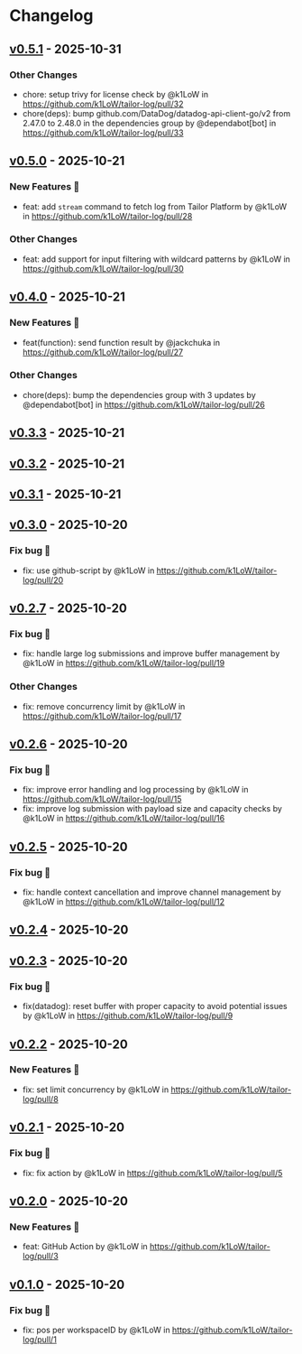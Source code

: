 # Changelog

## [v0.5.1](https://github.com/k1LoW/tailor-log/compare/v0.5.0...v0.5.1) - 2025-10-31
### Other Changes
- chore: setup trivy for license check by @k1LoW in https://github.com/k1LoW/tailor-log/pull/32
- chore(deps): bump github.com/DataDog/datadog-api-client-go/v2 from 2.47.0 to 2.48.0 in the dependencies group by @dependabot[bot] in https://github.com/k1LoW/tailor-log/pull/33

## [v0.5.0](https://github.com/k1LoW/tailor-log/compare/v0.4.0...v0.5.0) - 2025-10-21
### New Features 🎉
- feat: add `stream` command to fetch log from Tailor Platform by @k1LoW in https://github.com/k1LoW/tailor-log/pull/28
### Other Changes
- feat: add support for input filtering with wildcard patterns by @k1LoW in https://github.com/k1LoW/tailor-log/pull/30

## [v0.4.0](https://github.com/k1LoW/tailor-log/compare/v0.3.3...v0.4.0) - 2025-10-21
### New Features 🎉
- feat(function): send function result by @jackchuka in https://github.com/k1LoW/tailor-log/pull/27
### Other Changes
- chore(deps): bump the dependencies group with 3 updates by @dependabot[bot] in https://github.com/k1LoW/tailor-log/pull/26

## [v0.3.3](https://github.com/k1LoW/tailor-log/compare/v0.3.2...v0.3.3) - 2025-10-21

## [v0.3.2](https://github.com/k1LoW/tailor-log/compare/v0.3.1...v0.3.2) - 2025-10-21

## [v0.3.1](https://github.com/k1LoW/tailor-log/compare/v0.3.0...v0.3.1) - 2025-10-21

## [v0.3.0](https://github.com/k1LoW/tailor-log/compare/v0.2.7...v0.3.0) - 2025-10-20
### Fix bug 🐛
- fix: use github-script by @k1LoW in https://github.com/k1LoW/tailor-log/pull/20

## [v0.2.7](https://github.com/k1LoW/tailor-log/compare/v0.2.6...v0.2.7) - 2025-10-20
### Fix bug 🐛
- fix: handle large log submissions and improve buffer management by @k1LoW in https://github.com/k1LoW/tailor-log/pull/19
### Other Changes
- fix: remove concurrency limit by @k1LoW in https://github.com/k1LoW/tailor-log/pull/17

## [v0.2.6](https://github.com/k1LoW/tailor-log/compare/v0.2.5...v0.2.6) - 2025-10-20
### Fix bug 🐛
- fix: improve error handling and log processing by @k1LoW in https://github.com/k1LoW/tailor-log/pull/15
- fix: improve log submission with payload size and capacity checks by @k1LoW in https://github.com/k1LoW/tailor-log/pull/16

## [v0.2.5](https://github.com/k1LoW/tailor-log/compare/v0.2.4...v0.2.5) - 2025-10-20
### Fix bug 🐛
- fix: handle context cancellation and improve channel management by @k1LoW in https://github.com/k1LoW/tailor-log/pull/12

## [v0.2.4](https://github.com/k1LoW/tailor-log/compare/v0.2.3...v0.2.4) - 2025-10-20

## [v0.2.3](https://github.com/k1LoW/tailor-log/compare/v0.2.2...v0.2.3) - 2025-10-20
### Fix bug 🐛
- fix(datadog): reset buffer with proper capacity to avoid potential issues by @k1LoW in https://github.com/k1LoW/tailor-log/pull/9

## [v0.2.2](https://github.com/k1LoW/tailor-log/compare/v0.2.1...v0.2.2) - 2025-10-20
### New Features 🎉
- fix: set limit concurrency by @k1LoW in https://github.com/k1LoW/tailor-log/pull/8

## [v0.2.1](https://github.com/k1LoW/tailor-log/compare/v0.2.0...v0.2.1) - 2025-10-20
### Fix bug 🐛
- fix: fix action by @k1LoW in https://github.com/k1LoW/tailor-log/pull/5

## [v0.2.0](https://github.com/k1LoW/tailor-log/compare/v0.1.0...v0.2.0) - 2025-10-20
### New Features 🎉
- feat: GitHub Action by @k1LoW in https://github.com/k1LoW/tailor-log/pull/3

## [v0.1.0](https://github.com/k1LoW/tailor-log/commits/v0.1.0) - 2025-10-20
### Fix bug 🐛
- fix: pos per workspaceID by @k1LoW in https://github.com/k1LoW/tailor-log/pull/1
